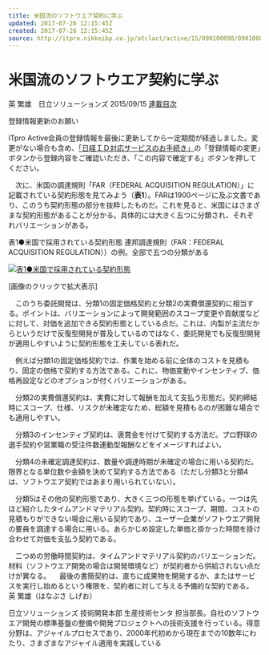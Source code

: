 ```yaml
---
title: 米国流のソフトウエア契約に学ぶ
updated: 2017-07-26 12:15:45Z
created: 2017-07-26 12:15:45Z
source: http://itpro.nikkeibp.co.jp/atclact/active/15/090100098/090100002/
---
```


# 米国流のソフトウエア契約に学ぶ

英 繁雄　日立ソリューションズ
2015/09/15
 [連載目次](http://itpro.nikkeibp.co.jp/atclact/active/15/090100098/)

登録情報更新のお願い

ITpro Active会員の登録情報を最後に更新してから一定期間が経過しました。変更がない場合も含め、[「日経ＩＤ対応サービスのお手続き」](http://account.nikkeibp.co.jp/service/25-sid0171.html)の「登録情報の変更」ボタンから登録内容をご確認いただき、「この内容で確定する」ボタンを押してください。

　次に、米国の調達規則「FAR（FEDERAL ACQUISITION REGULATION）」に記載されている契約形態を見てみよう（**表1**）。FARは1900ページに及ぶ文書であり、このうち契約形態の部分を抜粋したものだ。これを見ると、米国にはさまざまな契約形態があることが分かる。具体的には大きく五つに分類され、それぞれバリエーションがある。

表1●米国で採用されている契約形態
連邦調達規則（FAR：FEDERAL ACQUISITION REGULATION））の例。全部で五つの分類がある

[![表1●米国で採用されている契約形態](../_resources/1932f2af57138a8cca438dc06f4050ea.png)](http://itpro.nikkeibp.co.jp/atclact/active/15/090100098/090100002/?SS=imgviewactive&FD=-1715429006)

[画像のクリックで拡大表示]

　このうち委託開発は、分類1の固定価格契約と分類2の実費償還契約に相当する。ポイントは、バリエーションによって開発範囲のスコープ変更や貢献度などに対して、対価を追加できる契約形態としている点だ。これは、内製が主流だからというだけで反復型開発が普及しているのではなく、委託開発でも反復型開発が適用しやすいように契約形態を工夫している表れだ。

　例えば分類1の固定価格契約では、作業を始める前に全体のコストを見積もり、固定の価格で契約する方法である。これに、物価変動やインセンティブ、価格再設定などのオプションが付くバリエーションがある。

　分類2の実費償還契約は、実費に対して報酬を加えて支払う形態だ。契約締結時にスコープ、仕様、リスクが未確定なため、総額を見積もるのが困難な場合でも適用しやすい。

　分類3のインセンティブ契約は、褒賞金を付けて契約する方法だ。プロ野球の選手契約や営業職の受注件数連動型報酬などをイメージすればよい。

　分類4の未確定調達契約は、数量や調達時期が未確定の場合に用いる契約だ。限界となる単位数や金額を決めて契約する方法である（ただし分類3と分類4は、ソフトウエア契約ではあまり用いられていない）。

　分類5はその他の契約形態であり、大きく三つの形態を挙げている。一つは先ほど紹介したタイムアンドマテリアル契約。契約時にスコープ、期間、コストの見積もりができない場合に用いる契約であり、ユーザー企業がソフトウエア開発の要員を調達する場合に用いる。あらかじめ設定した単価と掛かった時間を掛け合わせて対価を支払う契約である。

　二つめの労働時間契約は、タイムアンドマテリアル契約のバリエーションだ。材料（ソフトウエア開発の場合は開発環境など）が契約者から供給されない点だけが異なる。
　最後の書簡契約は、直ちに成果物を開発するか、またはサービスを実行し始めるという権限を、契約者に対して与える予備的な契約である。
英 繁雄（はなぶさ しげお）

日立ソリューションズ 技術開発本部 生産技術センタ 担当部長。自社のソフトウエア開発の標準基盤の整備や開発プロジェクトへの技術支援を行っている。得意分野は、アジャイルプロセスであり、2000年代初めから現在までの10数年にわたり、さまざまなアジャイル適用を実践している
